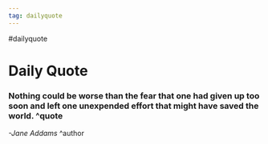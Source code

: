 ```yaml
---
tag: dailyquote
---
```


#dailyquote

# Daily Quote

### Nothing could be worse than the fear that one had given up too soon and left one unexpended effort that might have saved the world. ^quote
*-Jane Addams* ^author
